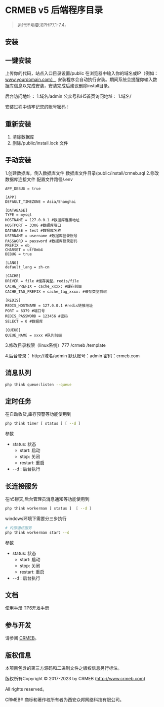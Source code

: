 CRMEB v5 后端程序目录
===============

> 运行环境要求PHP7.1-7.4。

## 安装

## 一键安装
上传你的代码，站点入口目录设置/public
在浏览器中输入你的域名或IP（例如：www.yourdomain.com）,
安装程序会自动执行安装。期间系统会提醒你输入数据库信息以完成安装，安装完成后建议删除install目录。

后台访问地址：
1.域名/admin
公众号和H5首页访问地址：
1.域名/

安装过程中请牢记您的账号密码！

## 重新安装
1. 清除数据库
2. 删除/public/install.lock 文件

## 手动安装
1.创建数据库，倒入数据库文件
数据库文件目录/public/install/crmeb.sql
2.修改数据库连接文件
配置文件路径/.env
~~~
APP_DEBUG = true

[APP]
DEFAULT_TIMEZONE = Asia/Shanghai

[DATABASE]
TYPE = mysql
HOSTNAME = 127.0.0.1 #数据库连接地址
HOSTPORT = 3306 #数据库端口
DATABASE = test #数据库名称
USERNAME = username #数据库登录账号
PASSWORD = password #数据库登录密码
PREFIX = eb_
CHARSET = utf8mb4
DEBUG = true

[LANG]
default_lang = zh-cn

[CACHE]
DRIVER = file #缓存类型，redis/file
CACHE_PREFIX = cache_xxxx: #缓存前缀
CACHE_TAG_PREFIX = cache_tag_xxxx: #缓存类型前缀

[REDIS]
REDIS_HOSTNAME = 127.0.0.1 #redis链接地址
PORT = 6379 #端口号
REDIS_PASSWORD = 123456 #密码
SELECT = 0 #数据库

[QUEUE]
QUEUE_NAME = xxxx #队列前缀
~~~
3.修改目录权限（linux系统）777
/crmeb
/template

4.后台登录：
http://域名/admin
默认账号：admin 密码：crmeb.com


## 消息队列
```sh
php think queue:listen --queue
```

## 定时任务
在自动收货,库存预警等功能使用到
```sh
php think timer [ status ] [ --d ]
```
参数
- status: 状态
  - start: 启动
  - stop: 关闭
  - restart: 重启
- --d : 后台执行

## 长连接服务
在h5聊天,后台管理员消息通知等功能使用到
```sh
php think workerman [ status ]  [ --d ]
```
windows环境下需要分三步执行
```sh
# 内部通讯服务
php think workerman start --d
```
参数
- status: 状态
  - start: 启动
  - stop: 关闭
  - restart: 重启
- --d : 后台执行

## 文档

[使用手册](https://doc.crmeb.com)
[TP6开发手册](https://www.kancloud.cn/manual/thinkphp6_0/content)


## 参与开发

请参阅 [CRMEB](https://github.com/crmeb/CRMEB)。

## 版权信息


本项目包含的第三方源码和二进制文件之版权信息另行标注。

版权所有Copyright © 2017-2023 by CRMEB (http://www.crmeb.com)

All rights reserved。

CRMEB® 商标和著作权所有者为西安众邦网络科技有限公司。
